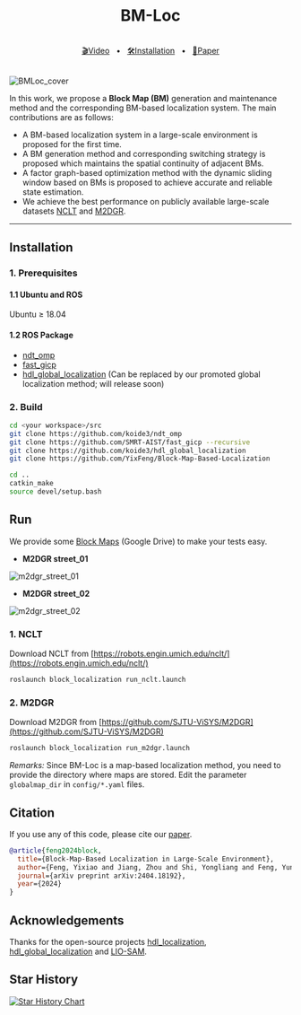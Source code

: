<div align="center">
    <h1>BM-Loc</h1>
    <br />
    <a href=https://www.youtube.com/watch?v=jJhs0jK-uSI>🎬Video</a>
    <span>&nbsp;&nbsp;•&nbsp;&nbsp;</span>
    <a href="https://github.com/YixFeng/Block-Map-Based-Localization/blob/main/README.md#Installation">🛠️Installation</a>
    <span>&nbsp;&nbsp;•&nbsp;&nbsp;</span>
    <a href=https://arxiv.org/pdf/2404.18192>📑Paper</a>
  <br />
  <br />
</div>

![BMLoc_cover](figs/Cover.jpg)

In this work, we propose a <strong>Block Map (BM)</strong> generation and maintenance method and the corresponding BM-based localization system. The main contributions are as follows:

- A BM-based localization system in a large-scale environment is proposed for the first time.
- A BM generation method and corresponding switching strategy is proposed which maintains the spatial continuity of adjacent BMs.
- A factor graph-based optimization method with the dynamic sliding window based on BMs is proposed to achieve accurate and reliable state estimation.
- We achieve the best performance on publicly available large-scale datasets [NCLT](https://robots.engin.umich.edu/nclt/) and [M2DGR](https://github.com/SJTU-ViSYS/M2DGR).


***
## Installation
### 1. Prerequisites
#### 1.1 Ubuntu and ROS
Ubuntu $\geq$ 18.04
#### 1.2 ROS Package
- [ndt_omp](https://github.com/koide3/ndt_omp)
- [fast_gicp](https://github.com/SMRT-AIST/fast_gicp)
- [hdl_global_localization](https://github.com/koide3/hdl_global_localization) (Can be replaced by our promoted global localization method; will release soon)

### 2. Build
```bash
cd <your workspace>/src
git clone https://github.com/koide3/ndt_omp
git clone https://github.com/SMRT-AIST/fast_gicp --recursive
git clone https://github.com/koide3/hdl_global_localization
git clone https://github.com/YixFeng/Block-Map-Based-Localization

cd ..
catkin_make
source devel/setup.bash
```

## Run
We provide some [Block Maps](https://drive.google.com/file/d/1Z2K56jTkMOouZhM4c9JhPvqyDxGFiXSY/view?usp=drive_link) (Google Drive) to make your tests easy. 

- **M2DGR street_01**
  
![m2dgr_street_01](figs/m2dgr_street_01.png)

- **M2DGR street_02**

![m2dgr_street_02](figs/m2dgr_street_02.png)

### 1. NCLT
Download NCLT from [https://robots.engin.umich.edu/nclt/](https://robots.engin.umich.edu/nclt/)
```bash
roslaunch block_localization run_nclt.launch
```

### 2. M2DGR
Download M2DGR from [https://github.com/SJTU-ViSYS/M2DGR](https://github.com/SJTU-ViSYS/M2DGR)
```bash
roslaunch block_localization run_m2dgr.launch
```
*Remarks:*
Since BM-Loc is a map-based localization method, you need to provide the directory where maps are stored. Edit the parameter `globalmap_dir` in `config/*.yaml` files. 


## Citation
If you use any of this code, please cite our [paper](https://arxiv.org/pdf/2404.18192).

```bibtex
@article{feng2024block,
  title={Block-Map-Based Localization in Large-Scale Environment},
  author={Feng, Yixiao and Jiang, Zhou and Shi, Yongliang and Feng, Yunlong and Chen, Xiangyu and Zhao, Hao and Zhou, Guyue},
  journal={arXiv preprint arXiv:2404.18192},
  year={2024}
}
```

## Acknowledgements
Thanks for the open-source projects [hdl_localization](https://github.com/koide3/hdl_localization), [hdl_global_localization](https://github.com/koide3/hdl_localization) and [LIO-SAM](https://github.com/TixiaoShan/LIO-SAM).

## Star History
[![Star History Chart](https://api.star-history.com/svg?repos=YixFeng/Block-Map-Based-Localization&type=Date)](https://star-history.com/#YixFeng/Block-Map-Based-Localization&Date)
